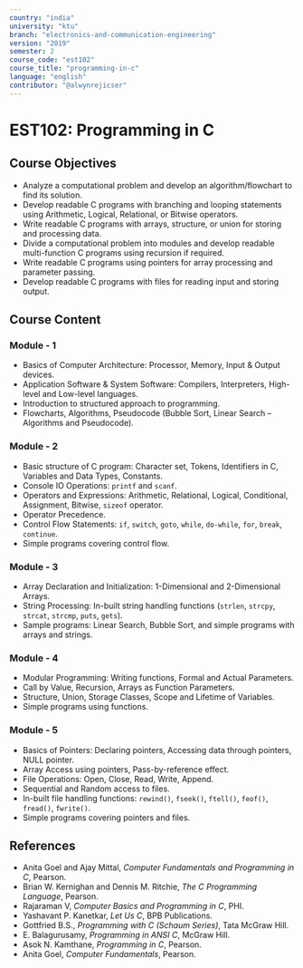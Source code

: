 ```yaml
---
country: "india"
university: "ktu"
branch: "electronics-and-communication-engineering"
version: "2019"
semester: 2
course_code: "est102"
course_title: "programming-in-c"
language: "english"
contributor: "@alwynrejicser" 
---
```


# EST102: Programming in C

## Course Objectives

- Analyze a computational problem and develop an algorithm/flowchart to find its solution.
- Develop readable C programs with branching and looping statements using Arithmetic, Logical, Relational, or Bitwise operators.
- Write readable C programs with arrays, structure, or union for storing and processing data.
- Divide a computational problem into modules and develop readable multi-function C programs using recursion if required.
- Write readable C programs using pointers for array processing and parameter passing.
- Develop readable C programs with files for reading input and storing output.

## Course Content

### Module - 1

- Basics of Computer Architecture: Processor, Memory, Input & Output devices.
- Application Software & System Software: Compilers, Interpreters, High-level and Low-level languages.
- Introduction to structured approach to programming.
- Flowcharts, Algorithms, Pseudocode (Bubble Sort, Linear Search – Algorithms and Pseudocode).

### Module - 2

- Basic structure of C program: Character set, Tokens, Identifiers in C, Variables and Data Types, Constants.
- Console IO Operations: `printf` and `scanf`.
- Operators and Expressions: Arithmetic, Relational, Logical, Conditional, Assignment, Bitwise, `sizeof` operator.
- Operator Precedence.
- Control Flow Statements: `if`, `switch`, `goto`, `while`, `do-while`, `for`, `break`, `continue`.
- Simple programs covering control flow.

### Module - 3

- Array Declaration and Initialization: 1-Dimensional and 2-Dimensional Arrays.
- String Processing: In-built string handling functions (`strlen`, `strcpy`, `strcat`, `strcmp`, `puts`, `gets`).
- Sample programs: Linear Search, Bubble Sort, and simple programs with arrays and strings.

### Module - 4

- Modular Programming: Writing functions, Formal and Actual Parameters.
- Call by Value, Recursion, Arrays as Function Parameters.
- Structure, Union, Storage Classes, Scope and Lifetime of Variables.
- Simple programs using functions.

### Module - 5

- Basics of Pointers: Declaring pointers, Accessing data through pointers, NULL pointer.
- Array Access using pointers, Pass-by-reference effect.
- File Operations: Open, Close, Read, Write, Append.
- Sequential and Random access to files.
- In-built file handling functions: `rewind()`, `fseek()`, `ftell()`, `feof()`, `fread()`, `fwrite()`.
- Simple programs covering pointers and files.

## References

- Anita Goel and Ajay Mittal, *Computer Fundamentals and Programming in C*, Pearson.  
- Brian W. Kernighan and Dennis M. Ritchie, *The C Programming Language*, Pearson.  
- Rajaraman V, *Computer Basics and Programming in C*, PHI.  
- Yashavant P. Kanetkar, *Let Us C*, BPB Publications.  
- Gottfried B.S., *Programming with C (Schaum Series)*, Tata McGraw Hill.  
- E. Balagurusamy, *Programming in ANSI C*, McGraw Hill.  
- Asok N. Kamthane, *Programming in C*, Pearson.  
- Anita Goel, *Computer Fundamentals*, Pearson.  

